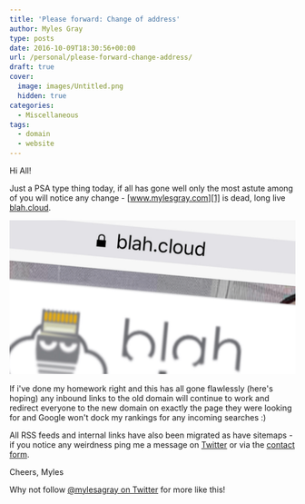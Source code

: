 ```yaml
---
title: 'Please forward: Change of address'
author: Myles Gray
type: posts
date: 2016-10-09T18:30:56+00:00
url: /personal/please-forward-change-address/
draft: true
cover:
  image: images/Untitled.png
  hidden: true
categories:
  - Miscellaneous
tags:
  - domain
  - website
---
```


Hi All!

Just a PSA type thing today, if all has gone well only the most astute among of you will notice any change - [www.mylesgray.com][1] is dead, long live [blah.cloud][2].

![New Site URL][3]

If i've done my homework right and this has all gone flawlessly (here's hoping) any inbound links to the old domain will continue to work and redirect everyone to the new domain on exactly the page they were looking for and Google won't dock my rankings for any incoming searches :)

All RSS feeds and internal links have also been migrated as have sitemaps - if you notice any weirdness ping me a message on [Twitter][4] or via the [contact form][5].

Cheers, Myles

Why not follow [@mylesagray on Twitter][6] for more like this!

 [1]: https://www.mylesgray.com
 [2]: https://blah.cloud
 [3]: images/Untitled.png
 [4]: http://twitter.com/mylesagray
 [5]: /contact
 [6]: https://twitter.com/mylesagray

